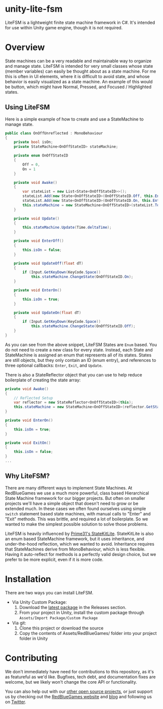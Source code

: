 # unity-lite-fsm
LiteFSM is a lightweight finite state machine framework in C#. It's intended for use within Unity game engine, though it is not required.

# Overview
State machines can be a very readable and maintainable way to organize and manage state. LiteFSM is intended for very small classes whose state (member variables) can easily be thought about as a state machine. For me this is often in UI elements, where it is difficult to avoid state, and whose behavior is easily visualized as a state machine. An example of this would be button, which might have Normal, Pressed, and Focused / Highlighted states.

## Using LiteFSM
Here is a simple example of how to create and use a StateMachine to manage state.

```C#
public class OnOffUnreflected : MonoBehaviour
{
    private bool isOn;
    private StateMachine<OnOffStateID> stateMachine;

    private enum OnOffStateID
    {
        Off = 0,
        On = 1
    }

    private void Awake()
    {
        var stateList = new List<State<OnOffStateID>>();
        stateList.Add(new State<OnOffStateID>(OnOffStateID.Off, this.EnterOff, null, this.UpdateOff));
        stateList.Add(new State<OnOffStateID>(OnOffStateID.On, this.EnterOn, null, this.UpdateOn));
        this.stateMachine = new StateMachine<OnOffStateID>(stateList.ToArray(), OnOffStateID.Off);
    }

    private void Update()
    {
        this.stateMachine.Update(Time.deltaTime);
    }

    private void EnterOff()
    {
        this.isOn = false;
    }

    private void UpdateOff(float dT)
    {
        if (Input.GetKeyDown(KeyCode.Space))
            this.stateMachine.ChangeState(OnOffStateID.On);
    }

    private void EnterOn()
    {
        this.isOn = true;
    }

    private void UpdateOn(float dT)
    {
        if (Input.GetKeyDown(KeyCode.Space))
            this.stateMachine.ChangeState(OnOffStateID.Off);
    }
}
```

As you can see from the above snippet, LiteFSM States are `Enum` based. You do not need to create a new class for every state. Instead, each State and StateMachine is assigned an enum that represents all of its states. States are still objects, but they only contain an ID (enum entry), and references to three optional callbacks: `Enter`, `Exit`, and `Update`.

There is also a StateReflector object that you can use to help reduce boilerplate of creating the state array:

```C#
private void Awake()
{
    // Reflected Setup
    var reflector = new StateReflector<OnOffStateID>(this);
    this.stateMachine = new StateMachine<OnOffStateID>(reflector.GetStates(), OnOffStateID.Off);
}

private void EnterOn()
{
    this.isOn = true;
}

private void ExitOn()
{
    this.isOn = false;
}
...
```

## Why LiteFSM?
There are many different ways to implement State Machines. At RedBlueGames we use a much more powerful, class based Hierarchical State Machine framework for our bigger projects. But often on smaller projects we'll have a simple object that doesn't need to grow or be extended much. In these cases we often found ourselves using simple `switch` statement based state machines, with manual calls to "Enter" and "Exit" methods. This was brittle, and required a lot of boilerplate. So we wanted to make the simplest possible solution to solve those problems.

LiteFSM is heavily influenced by [Prime31's StateKitLite](https://github.com/prime31/StateKit/blob/master/Assets/StateKit/StateKitLite.cs). StateKitLite is also an enum based StateMachine framework, but it uses inheritance, and under-the-hood reflection, which we wanted to avoid. Inheritance requires that StateMachines derive from MonoBehaviour, which is less flexible. Having it auto-reflect for methods is a perfectly valid design choice, but we prefer to be more explicit, even if it is more code.

# Installation
There are two ways you can install LiteFSM.
* Via Unity Custom Package:
  1. Download the [latest package](https://github.com/redbluegames/unity-lite-fsm/releases/latest) in the Releases section.
  2. From your project in Unity, install the custom package through `Assets/Import Package/Custom Package`
* Via git:
  1. Clone this project or download the source
  2. Copy the contents of Assets/RedBlueGames/ folder into your project folder in Unity

# Contributing
We don't immediately have need for contributions to this repository, as it's as featureful as we'd like. Bugfixes, tech debt, and documentation fixes are welcome, but we likely won't change the core API or functionality.

You can also help out with our [other open source projects](https://github.com/redbluegames), or just support us by checking out the [RedBlueGames website](http://redbluegames.com/) and [blog](http://blog.redbluegames.com/) and following us on [Twitter](https://twitter.com/redbluegames).
